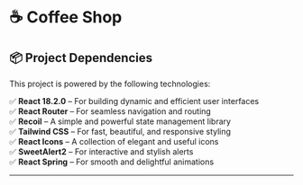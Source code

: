 # ☕ Coffee Shop  

## 📦 Project Dependencies  

This project is powered by the following technologies:  

✅ **React 18.2.0** – For building dynamic and efficient user interfaces  
✅ **React Router** – For seamless navigation and routing  
✅ **Recoil** – A simple and powerful state management library  
✅ **Tailwind CSS** – For fast, beautiful, and responsive styling  
✅ **React Icons** – A collection of elegant and useful icons  
✅ **SweetAlert2** – For interactive and stylish alerts  
✅ **React Spring** – For smooth and delightful animations  

---
